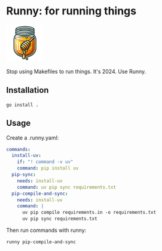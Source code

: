 # Runny: for running things

<img src="./assets/runny-logo.png" width="100" alt="Runny logo" />

Stop using Makefiles to run things. It's 2024. Use Runny.

## Installation

```command
go install .
```

## Usage

Create a .runny.yaml:

```yaml
commands:
  install-uv:
    if: "! command -v uv"
    command: pip install uv
  pip-sync:
    needs: install-uv
    command: uv pip sync requirements.txt
  pip-compile-and-sync:
    needs: install-uv
    command: |
      uv pip compile requirements.in -o requirements.txt
      uv pip sync requirements.txt
```

Then run commands with runny:

```command
runny pip-compile-and-sync
```

